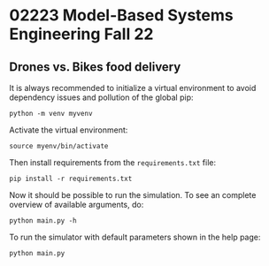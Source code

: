 # 02223 Model-Based Systems Engineering Fall 22
## Drones vs. Bikes food delivery

It is always recommended to initialize a virtual environment to avoid dependency issues and pollution of the global pip:

`python -m venv myvenv`

Activate the virtual environment:

`source myenv/bin/activate`

Then install requirements from the `requirements.txt` file:

`pip install -r requirements.txt`

Now it should be possible to run the simulation.
To see an complete overview of available arguments, do:

`python main.py -h`

To run the simulator with default parameters shown in the help page:

`python main.py`